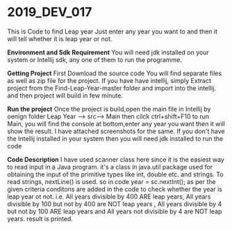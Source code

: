 # 2019_DEV_017

This is Code to find Leap year Just enter any year you want to and then it will tell  whether it is leap year or not.

**Environment and Sdk Requirement**
You will need jdk installed on your system or Intellij sdk, any one of them to run the programme.

**Getting Project**
First Download the source code You will find separate files as well as zip file for the project.
If you have have intellij, simply Extract project from the Find-Leap-Year-master folder and import into the intellij.
and then project will build in few minute.

**Run the project**
Once the project is build,open the main file in Intellij by oenign folder Leap Year --> src--> Main
then cilck ctrl+shift+F10 to run Main, you will find the console at bottom,enter any year you want then it will show the result.
I have attached screenshots for the same.
If you don't have the Intellij installed in your system then you will need jdk installed to run the code  

**Code Description**
I have used scanner class here since it is the easiest way to read input in a Java program.
it's a class in java.util package used for obtaining the input of the primitive types like int, double etc. and strings.
To read strings, nextLine() is used.
so in code year = sc.nextInt();
as per the given criteria conditons are added in the code to check whether the year is leap year ot not.
i.e. All years divisible by 400 ARE leap years, 
All years divisible by 100 but not by 400 are NOT leap years ,
All years divisible by 4 but not by 100 ARE leap years and
All years not divisible by 4 are NOT leap years.
result is printed.







